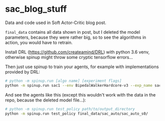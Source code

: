 # sac_blog_stuff

Data and code used in Soft Actor-Critic blog post.

`final_data` contains all data shown in post, but I deleted the model parameters, because they were rather big, so to see the algorithms in action, you would have to retrain.

Install DRL (https://github.com/createamind/DRL) with python 3.6 venv, otherwise spinup might throw some cryptic tensorflow errors...

Then just use spinup to train your agents, for example with implementations provided by DRL: 

```bash
# python -m spinup.run [algo name] [experiment flags]
python -m spinup.run sac1 --env BipedalWalkerHardcore-v3 --exp_name sac1 --epochs 500
```

And see the agents like this (except this wouldn't work with the data in the repo, because the deleted model file...):
```bash
# python -m spinup.run test_policy path/to/output_directory
python -m spinup.run test_policy final_data/sac_auto/sac_auto_s0/

```

